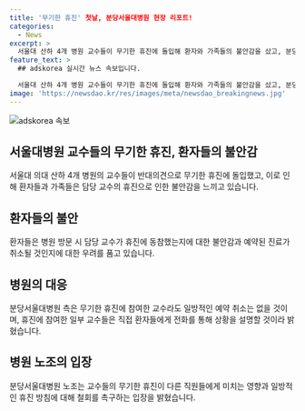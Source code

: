 ```yaml
---
title: '무기한 휴진' 첫날, 분당서울대병원 현장 리포트!
categories:
  - News
excerpt: >
  서울대 산하 4개 병원 교수들이 무기한 휴진에 돌입해 환자와 가족들의 불안감을 샀고, 분당서울대병원에선 환자들이 대기하며 불만을 터뜨리는 장면이 연출됐다. 병원 측은 휴진 참여 교수들이 환자들에게 전화해서 상황을 설명하고 있으며, 무기한 휴진에 대한 노조의 반발과 다른 병원들의 휴진 돌입 계획을 보도했다. 
feature_text: >
  ## adskorea 실시간 뉴스 속보입니다.

  서울대 산하 4개 병원 교수들이 무기한 휴진에 돌입해 환자와 가족들의 불안감을 샀고, 분당서울대병원에선 환자들이 대기하며 불만을 터뜨리는 장면이 연출됐다. 병원 측은 휴진 참여 교수들이 환자들에게 전화해서 상황을 설명하고 있으며, 무기한 휴진에 대한 노조의 반발과 다른 병원들의 휴진 돌입 계획을 보도했다. 
image: 'https://newsdao.kr/res/images/meta/newsdao_breakingnews.jpg'
---
```


<p><img src="https://newsdao.kr/res/images/meta/newsdao_breakingnews.jpg" alt="adskorea 속보" /></p>

<h2 data-ke-size="size26">서울대병원 교수들의 무기한 휴진, 환자들의 불안감</h2>

<p data-ke-size="size16">서울대 의대 산하 4개 병원의 교수들이 반대의견으로 무기한 휴진에 돌입했고, 이로 인해 환자들과 가족들은 담당 교수의 휴진으로 인한 불안감을 느끼고 있습니다.</p>

<h2 data-ke-size="size26">환자들의 불안</h2>

<p data-ke-size="size16">환자들은 병원 방문 시 담당 교수가 휴진에 동참했는지에 대한 불안감과 예약된 진료가 취소될 것인지에 대한 우려를 품고 있습니다.</p>

<h2 data-ke-size="size26">병원의 대응</h2>

<p data-ke-size="size16">분당서울대병원 측은 무기한 휴진에 참여한 교수라도 일방적인 예약 취소는 없을 것이며, 휴진에 참여한 일부 교수들은 직접 환자들에게 전화를 통해 상황을 설명할 것이라 밝혔습니다.</p>

<h2 data-ke-size="size26">병원 노조의 입장</h2>

<p data-ke-size="size16">분당서울대병원 노조는 교수들의 무기한 휴진이 다른 직원들에게 미치는 영향과 일방적인 휴진 방침에 대해 철회를 촉구하는 입장을 밝혔습니다.</p>

